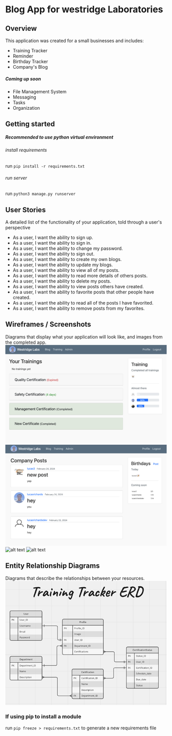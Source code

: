 # Blog App for westridge Laboratories

## Overview
This application was created for a small businesses and includes:
  - Training Tracker
  - Reminder
  - Birthday Tracker
  - Company's Blog
  ##### Coming up soon
  - File Management System
  - Messaging
  - Tasks
  - Organization

## Getting started
##### Recommended to use python virtual environment
###### install requirements
run `pip install -r requirements.txt`
###### run server
run `python3 manage.py runserver`

## User Stories
A detailed list of the functionality of your application, told through a user's perspective
  - As a user, I want the ability to sign up.
  - As a user, I want the ability to sign in. 
  - As a user, I want the ability to change my password. 
  - As a user, I want the ability to sign out. 
  - As a user, I want the ability to create my own blogs. 
  - As a user, I want the ability to update my blogs. 
  - As a user, I want the ability to view all of my posts. 
  - As a user, I want the ability to read more details of others posts. 
  - As a user, I want the ability to delete my posts. 
  - As a user, I want the ability to view posts others have created. 
  - As a user, I want the ability to favorite posts that other people have created. 
  - As a user, I want the ability to read all of the posts I have favorited. 
  - As a user, I want the ability to remove posts from my favorites. 

## Wireframes / Screenshots
Diagrams that display what your application will look like, and images from the completed app.
![alt text](media/training_app.png)
![alt text](media/blog_app.png)
![alt text](media/login.png)
![alt text](media/register.png)
## Entity Relationship Diagrams
Diagrams that describe the relationships between your resources.
![alt text](media/ERD.png)

### If using pip to install a module

run `pip freeze > requirements.txt` to generate a new requirements file


